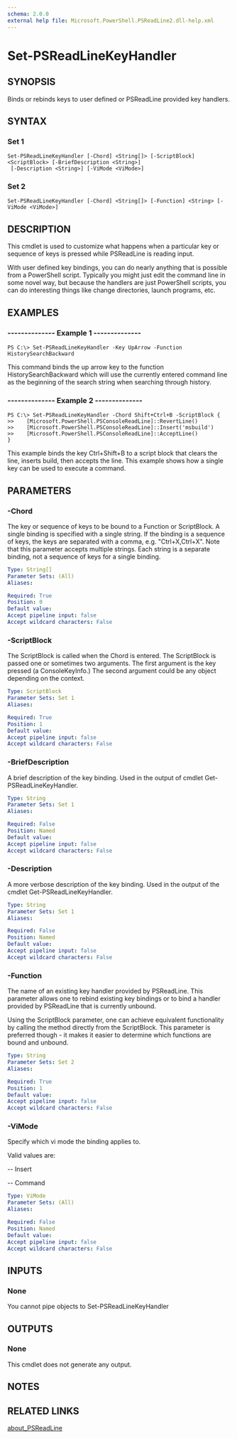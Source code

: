 ```yaml
---
schema: 2.0.0
external help file: Microsoft.PowerShell.PSReadLine2.dll-help.xml
---
```


# Set-PSReadLineKeyHandler

## SYNOPSIS

Binds or rebinds keys to user defined or PSReadLine provided key handlers.

## SYNTAX

### Set 1

```
Set-PSReadLineKeyHandler [-Chord] <String[]> [-ScriptBlock] <ScriptBlock> [-BriefDescription <String>]
 [-Description <String>] [-ViMode <ViMode>]
```

### Set 2

```
Set-PSReadLineKeyHandler [-Chord] <String[]> [-Function] <String> [-ViMode <ViMode>]
```

## DESCRIPTION

This cmdlet is used to customize what happens when a particular key or sequence of keys is pressed while PSReadLine is reading input.

With user defined key bindings, you can do nearly anything that is possible from a PowerShell script.
Typically you might just edit the command line in some novel way, but because the handlers are just PowerShell scripts, you can do interesting things like change directories, launch programs, etc.

## EXAMPLES

### --------------  Example 1  --------------

```
PS C:\> Set-PSReadLineKeyHandler -Key UpArrow -Function HistorySearchBackward
```

This command binds the up arrow key to the function HistorySearchBackward which will use the currently entered command line as the beginning of the search string when searching through history.

### --------------  Example 2  --------------

```
PS C:\> Set-PSReadLineKeyHandler -Chord Shift+Ctrl+B -ScriptBlock {
>>    [Microsoft.PowerShell.PSConsoleReadLine]::RevertLine()
>>    [Microsoft.PowerShell.PSConsoleReadLine]::Insert('msbuild')
>>    [Microsoft.PowerShell.PSConsoleReadLine]::AcceptLine()
}
```

This example binds the key Ctrl+Shift+B to a script block that clears the line, inserts build, then accepts the line.
This example shows how a single key can be used to execute a command.

## PARAMETERS

### -Chord

The key or sequence of keys to be bound to a Function or ScriptBlock.
A single binding is specified with a single string.
If the binding is a sequence of keys, the keys are separated with a comma, e.g. "Ctrl+X,Ctrl+X".
Note that this parameter accepts multiple strings.
Each string is a separate binding, not a sequence of keys for a single binding.

```yaml
Type: String[]
Parameter Sets: (All)
Aliases:

Required: True
Position: 0
Default value:
Accept pipeline input: false
Accept wildcard characters: False
```

### -ScriptBlock

The ScriptBlock is called when the Chord is entered.
The ScriptBlock is passed one or sometimes two arguments.
The first argument is the key pressed (a ConsoleKeyInfo.)  The second argument could be any object depending on the context.

```yaml
Type: ScriptBlock
Parameter Sets: Set 1
Aliases:

Required: True
Position: 1
Default value:
Accept pipeline input: false
Accept wildcard characters: False
```

### -BriefDescription

A brief description of the key binding.
Used in the output of cmdlet Get-PSReadLineKeyHandler.

```yaml
Type: String
Parameter Sets: Set 1
Aliases:

Required: False
Position: Named
Default value:
Accept pipeline input: false
Accept wildcard characters: False
```

### -Description

A more verbose description of the key binding.
Used in the output of the cmdlet Get-PSReadLineKeyHandler.

```yaml
Type: String
Parameter Sets: Set 1
Aliases:

Required: False
Position: Named
Default value:
Accept pipeline input: false
Accept wildcard characters: False
```

### -Function

The name of an existing key handler provided by PSReadLine.
This parameter allows one to rebind existing key bindings or to bind a handler provided by PSReadLine that is currently unbound.

Using the ScriptBlock parameter, one can achieve equivalent functionality by calling the method directly from the ScriptBlock.
This parameter is preferred though - it makes it easier to determine which functions are bound and unbound.

```yaml
Type: String
Parameter Sets: Set 2
Aliases:

Required: True
Position: 1
Default value:
Accept pipeline input: false
Accept wildcard characters: False
```

### -ViMode

Specify which vi mode the binding applies to.

Valid values are:

-- Insert

-- Command

```yaml
Type: ViMode
Parameter Sets: (All)
Aliases:

Required: False
Position: Named
Default value:
Accept pipeline input: false
Accept wildcard characters: False
```

## INPUTS

### None

You cannot pipe objects to Set-PSReadLineKeyHandler

## OUTPUTS

### None

This cmdlet does not generate any output.

## NOTES

## RELATED LINKS

[about_PSReadLine]()
